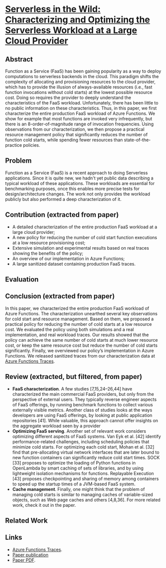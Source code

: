 # **[Serverless in the Wild: Characterizing and Optimizing the Serverless Workload at a Large Cloud Provider](https://arxiv.org/pdf/2003.03423.pdf)**

## Abstract
Function as a Service (FaaS) has been gaining popularity as a way to deploy computations to serverless backends in the cloud. This paradigm shifts the complexity of allocating and provisioning resources to the cloud provider, which has to provide the illusion of always-available resources (i.e., fast function invocations without cold starts) at the lowest possible resource cost. Doing so requires the provider to deeply understand the characteristics of the FaaS workload. Unfortunately, there has been little to no public information on these characteristics. Thus, in this paper, we first characterize the entire production FaaS workload of Azure Functions. We show for example that most functions are invoked very infrequently, but there is an 8-order-of-magnitude range of invocation frequencies. Using observations from our characterization, we then propose a practical resource management policy that significantly reduces the number of function cold starts, while spending fewer resources than state-of-the-practice policies.

## Problem
Function as a Service (FaaS) is a recent approach to doing Serverless applications. Since it is quite new, we hadn't yet public data describing a typical workload of these applications. These workloads are essential for benchmarking purposes, once this enables more precise tests for design/architecture changes. The work not only provides the workload publicly but also performed a deep characterization of it.

## Contribution (extracted from paper)
- A detailed characterization of the entire production FaaS workload at a large cloud provider;
- A new policy for reducing the number of cold start function executions at a low resource provisioning cost;
- Extensive simulation and experimental results based on real traces showing the benefits of the policy;
- An overview of our implementation in Azure Functions;
- A large sanitized dataset containing production FaaS traces.

## Evaluation

## Conclusion (extracted from paper)
In this paper, we characterized the entire production FaaS workload of Azure Functions. The characterization unearthed several key observations for cold start and resource management. Based on them, we proposed a practical policy for reducing the number of cold starts at a low resource cost. We evaluated the policy using both simulations and a real implementation, and real workload traces. Our results showed that the policy can achieve the same number of cold starts at much lower resource cost, or keep the same resource cost but reduce the number of cold starts significantly. Finally, we overviewed our policy’s implementation in Azure Functions. We released sanitized traces from our characterization data at [Azure Functions Traces](https://github.com/Azure/AzurePublicDataset).

## Review (extracted, but filtered, from paper)
- **FaaS characterization**. A few studies [7,15,24–26,44] have characterized the main commercial FaaS providers, but only from the perspective of external users. They typically reverse engineer aspects of FaaS offerings, by running benchmark functions to collect various externally visible metrics. Another class of studies looks at the ways developers are using FaaS offerings, by looking at public application repositories [41]. While valuable, this approach cannot offer insights on the aggregate workload seen by a provider
- **Optimizing FaaS serving**. Another set of relevant work considers optimizing different aspects of FaaS systems. Van Eyk et al. [42] identify performance-related challenges, including scheduling policies that minimize cold starts. For optimizing each cold start, Mohan et al. [32] find that pre-allocating virtual network interfaces that are later bound to new function containers can significantly reduce cold start times. SOCK [33] proposes to optimize the loading of Python functions in OpenLambda by smart caching of sets of libraries, and by using lightweight isolation mechanisms for functions. Replayable Execution [43] proposes checkpointing and sharing of memory among containers to speed up the startup times of a JVM-based FaaS system. 
- **Cache management**. Finally, one might think that the problem of managing cold starts is similar to managing caches of variable-sized objects, such as Web page caches and others [4,8,36].
For more related work, check it out in the paper.

## Related Work

## Links
- [Azure Functions Traces](https://github.com/Azure/AzurePublicDataset).
- [Paper publication](https://arxiv.org/abs/2003.03423)
- [Paper PDF](https://arxiv.org/pdf/2003.03423.pdf).